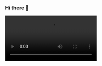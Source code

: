 ### Hi there 👋
![Hi, I'm Anish 👋 I ❤️ playing Video Games🎮 I work on random things which I'am Interested In 👾Check out this space for More🧐👾](https://github.com/MasterJain/masterjain/blob/master/anishintro.mp4)
<!--
**MasterJain/masterjain** is a ✨ _special_ ✨ repository because its `README.md` (this file) appears on your GitHub profile.

